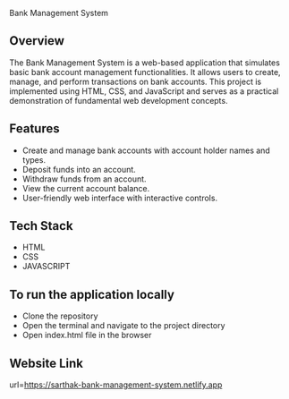 Bank Management System

## Overview
The Bank Management System is a web-based application that simulates basic bank account management functionalities. It allows users to create, manage, and perform transactions on bank accounts. This project is implemented using HTML, CSS, and JavaScript and serves as a practical demonstration of fundamental web development concepts.

## Features
- Create and manage bank accounts with account holder names and types.
- Deposit funds into an account.
- Withdraw funds from an account.
- View the current account balance.
- User-friendly web interface with interactive controls.

## Tech Stack 
- HTML
- CSS
- JAVASCRIPT


## To run the application locally
- Clone the repository
- Open the terminal and navigate to the project directory
- Open index.html file in the browser

## Website Link
url=https://sarthak-bank-management-system.netlify.app




